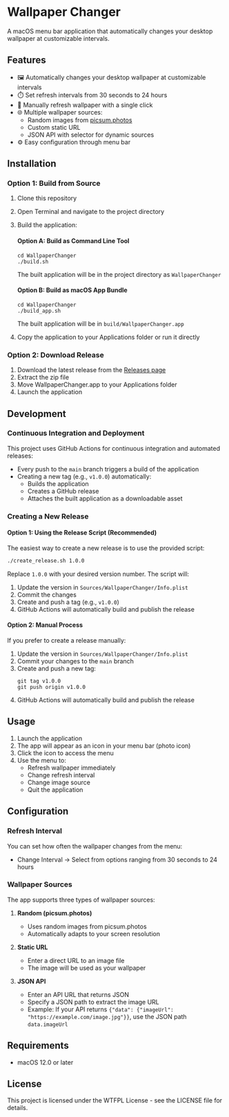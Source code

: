 # Wallpaper Changer

A macOS menu bar application that automatically changes your desktop wallpaper at customizable intervals.

## Features

-   🖼️ Automatically changes your desktop wallpaper at customizable intervals
-   ⏱️ Set refresh intervals from 30 seconds to 24 hours
-   🔄 Manually refresh wallpaper with a single click
-   🌐 Multiple wallpaper sources:
    -   Random images from [picsum.photos](https://picsum.photos)
    -   Custom static URL
    -   JSON API with selector for dynamic sources
-   ⚙️ Easy configuration through menu bar

## Installation

### Option 1: Build from Source

1. Clone this repository
2. Open Terminal and navigate to the project directory
3. Build the application:

    #### Option A: Build as Command Line Tool

    ```
    cd WallpaperChanger
    ./build.sh
    ```

    The built application will be in the project directory as `WallpaperChanger`

    #### Option B: Build as macOS App Bundle

    ```
    cd WallpaperChanger
    ./build_app.sh
    ```

    The built application will be in `build/WallpaperChanger.app`

4. Copy the application to your Applications folder or run it directly

### Option 2: Download Release

1. Download the latest release from the [Releases page](https://github.com/yourusername/WallpaperChanger/releases)
2. Extract the zip file
3. Move WallpaperChanger.app to your Applications folder
4. Launch the application

## Development

### Continuous Integration and Deployment

This project uses GitHub Actions for continuous integration and automated releases:

-   Every push to the `main` branch triggers a build of the application
-   Creating a new tag (e.g., `v1.0.0`) automatically:
    -   Builds the application
    -   Creates a GitHub release
    -   Attaches the built application as a downloadable asset

### Creating a New Release

#### Option 1: Using the Release Script (Recommended)

The easiest way to create a new release is to use the provided script:

```bash
./create_release.sh 1.0.0
```

Replace `1.0.0` with your desired version number. The script will:

1. Update the version in `Sources/WallpaperChanger/Info.plist`
2. Commit the changes
3. Create and push a tag (e.g., `v1.0.0`)
4. GitHub Actions will automatically build and publish the release

#### Option 2: Manual Process

If you prefer to create a release manually:

1. Update the version in `Sources/WallpaperChanger/Info.plist`
2. Commit your changes to the `main` branch
3. Create and push a new tag:
    ```
    git tag v1.0.0
    git push origin v1.0.0
    ```
4. GitHub Actions will automatically build and publish the release

## Usage

1. Launch the application
2. The app will appear as an icon in your menu bar (photo icon)
3. Click the icon to access the menu
4. Use the menu to:
    - Refresh wallpaper immediately
    - Change refresh interval
    - Change image source
    - Quit the application

## Configuration

### Refresh Interval

You can set how often the wallpaper changes from the menu:

-   Change Interval → Select from options ranging from 30 seconds to 24 hours

### Wallpaper Sources

The app supports three types of wallpaper sources:

1. **Random (picsum.photos)**

    - Uses random images from picsum.photos
    - Automatically adapts to your screen resolution

2. **Static URL**

    - Enter a direct URL to an image file
    - The image will be used as your wallpaper

3. **JSON API**
    - Enter an API URL that returns JSON
    - Specify a JSON path to extract the image URL
    - Example: If your API returns `{"data": {"imageUrl": "https://example.com/image.jpg"}}`, use the JSON path `data.imageUrl`

## Requirements

-   macOS 12.0 or later

## License

This project is licensed under the WTFPL License - see the LICENSE file for details.
